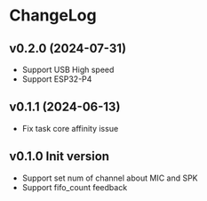 # ChangeLog

## v0.2.0 (2024-07-31)

* Support USB High speed
* Support ESP32-P4

## v0.1.1 (2024-06-13)

* Fix task core affinity issue

## v0.1.0 Init version

* Support set num of channel about MIC and SPK
* Support fifo_count feedback